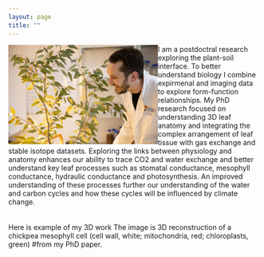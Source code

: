 ```yaml
---
layout: page
title: ""
---
```


<img  src="richardharwood.png" align=left width="300" style="border: 250px white"  />  I am a postdoctral research exploring the plant-soil interface. To better understand biology I combine expirmenal and imaging data to explore form-function relationships. My PhD research focused on understanding 3D leaf anatomy and integrating the complex arrangement of leaf tissue with gas exchange and stable isotope datasets. Exploring the links between physiology and anatomy enhances our ability to trace CO2 and water exchange and better understand key leaf processes such as stomatal conductance, mesophyll conductance, hydraulic conductance and photosynthesis. An improved understanding of these processes further our understanding of the water and carbon cycles and how these cycles will be influenced by climate change. 
<br clear="left"/>
<br />
<br />
Here is example of my 3D work The image is 3D reconstruction of a chickpea mesophyll cell (cell wall, white; mitochondria, red; chloroplasts, green) #from my PhD paper. 



